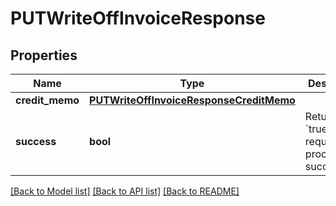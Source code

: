 # PUTWriteOffInvoiceResponse

## Properties
Name | Type | Description | Notes
------------ | ------------- | ------------- | -------------
**credit_memo** | [**PUTWriteOffInvoiceResponseCreditMemo**](PUTWriteOffInvoiceResponseCreditMemo.md) |  | [optional] 
**success** | **bool** | Returns &#x60;true&#x60; if the request was processed successfully.  | [optional] 

[[Back to Model list]](../README.md#documentation-for-models) [[Back to API list]](../README.md#documentation-for-api-endpoints) [[Back to README]](../README.md)


